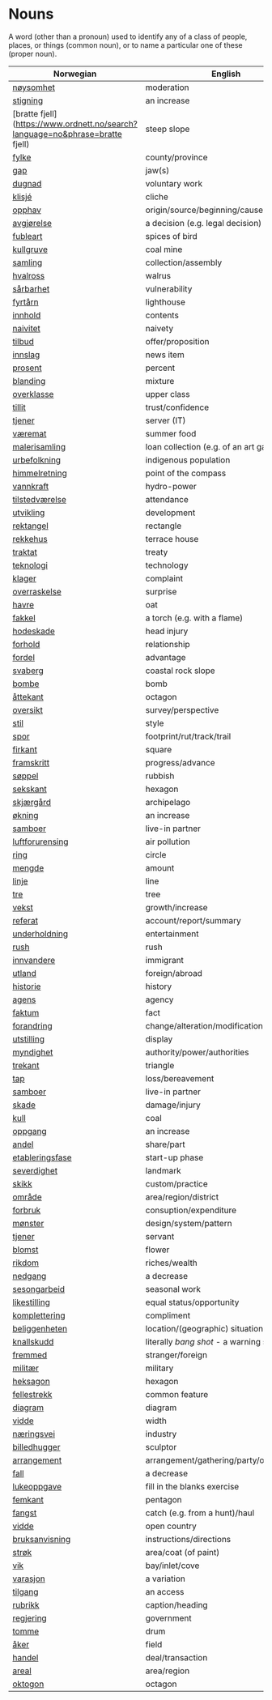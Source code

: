 # Nouns

A word (other than a pronoun) used to identify any of a class of people, places, or things (common noun), or to name a particular one of these (proper noun).

| Norwegian | English | Gender |
| --- | --- | --- |
| [nøysomhet](https://www.ordnett.no/search?language=no&phrase=nøysomhet) | moderation | m |
| [stigning](https://www.ordnett.no/search?language=no&phrase=stigning) | an increase | m |
| [bratte fjell](https://www.ordnett.no/search?language=no&phrase=bratte fjell) | steep slope | m |
| [fylke](https://www.ordnett.no/search?language=no&phrase=fylke) | county/province | i |
| [gap](https://www.ordnett.no/search?language=no&phrase=gap) | jaw(s) | m |
| [dugnad](https://www.ordnett.no/search?language=no&phrase=dugnad) | voluntary work | m |
| [klisjé](https://www.ordnett.no/search?language=no&phrase=klisjé) | cliche | m |
| [opphav](https://www.ordnett.no/search?language=no&phrase=opphav) | origin/source/beginning/cause | i |
| [avgjørelse](https://www.ordnett.no/search?language=no&phrase=avgjørelse) | a decision (e.g. legal decision) | m |
| [fubleart](https://www.ordnett.no/search?language=no&phrase=fubleart) | spices of bird | m/f |
| [kullgruve](https://www.ordnett.no/search?language=no&phrase=kullgruve) | coal mine | m |
| [samling](https://www.ordnett.no/search?language=no&phrase=samling) | collection/assembly | m |
| [hvalross](https://www.ordnett.no/search?language=no&phrase=hvalross) | walrus | m |
| [sårbarhet](https://www.ordnett.no/search?language=no&phrase=sårbarhet) | vulnerability | m |
| [fyrtårn](https://www.ordnett.no/search?language=no&phrase=fyrtårn) | lighthouse | i |
| [innhold](https://www.ordnett.no/search?language=no&phrase=innhold) | contents | i |
| [naivitet](https://www.ordnett.no/search?language=no&phrase=naivitet) | naivety | m |
| [tilbud](https://www.ordnett.no/search?language=no&phrase=tilbud) | offer/proposition | i |
| [innslag](https://www.ordnett.no/search?language=no&phrase=innslag) | news item | i |
| [prosent](https://www.ordnett.no/search?language=no&phrase=prosent) | percent | m |
| [blanding](https://www.ordnett.no/search?language=no&phrase=blanding) | mixture | m |
| [overklasse](https://www.ordnett.no/search?language=no&phrase=overklasse) | upper class | m |
| [tillit](https://www.ordnett.no/search?language=no&phrase=tillit) | trust/confidence | m |
| [tjener](https://www.ordnett.no/search?language=no&phrase=tjener) | server (IT) | m |
| [væremat](https://www.ordnett.no/search?language=no&phrase=væremat) | summer food | m |
| [malerisamling](https://www.ordnett.no/search?language=no&phrase=malerisamling) | loan collection (e.g. of an art gallery) | m |
| [urbefolkning](https://www.ordnett.no/search?language=no&phrase=urbefolkning) | indigenous population | m |
| [himmelretning](https://www.ordnett.no/search?language=no&phrase=himmelretning) | point of the compass | m |
| [vannkraft](https://www.ordnett.no/search?language=no&phrase=vannkraft) | hydro-power | m |
| [tilstedværelse](https://www.ordnett.no/search?language=no&phrase=tilstedværelse) | attendance | i |
| [utvikling](https://www.ordnett.no/search?language=no&phrase=utvikling) | development | m |
| [rektangel](https://www.ordnett.no/search?language=no&phrase=rektangel) | rectangle | i |
| [rekkehus](https://www.ordnett.no/search?language=no&phrase=rekkehus) | terrace house | i |
| [traktat](https://www.ordnett.no/search?language=no&phrase=traktat) | treaty | m |
| [teknologi](https://www.ordnett.no/search?language=no&phrase=teknologi) | technology | m |
| [klager](https://www.ordnett.no/search?language=no&phrase=klager) | complaint | m |
| [overraskelse](https://www.ordnett.no/search?language=no&phrase=overraskelse) | surprise | m |
| [havre](https://www.ordnett.no/search?language=no&phrase=havre) | oat | m |
| [fakkel](https://www.ordnett.no/search?language=no&phrase=fakkel) | a torch (e.g. with a flame) | m |
| [hodeskade](https://www.ordnett.no/search?language=no&phrase=hodeskade) | head injury | m |
| [forhold](https://www.ordnett.no/search?language=no&phrase=forhold) | relationship | i |
| [fordel](https://www.ordnett.no/search?language=no&phrase=fordel) | advantage | m |
| [svaberg](https://www.ordnett.no/search?language=no&phrase=svaberg) | coastal rock slope | i |
| [bombe](https://www.ordnett.no/search?language=no&phrase=bombe) | bomb | m |
| [åttekant](https://www.ordnett.no/search?language=no&phrase=åttekant) | octagon | m |
| [oversikt](https://www.ordnett.no/search?language=no&phrase=oversikt) | survey/perspective | m |
| [stil](https://www.ordnett.no/search?language=no&phrase=stil) | style | m |
| [spor](https://www.ordnett.no/search?language=no&phrase=spor) | footprint/rut/track/trail | i |
| [firkant](https://www.ordnett.no/search?language=no&phrase=firkant) | square | m |
| [framskritt](https://www.ordnett.no/search?language=no&phrase=framskritt) | progress/advance | i |
| [søppel](https://www.ordnett.no/search?language=no&phrase=søppel) | rubbish | i |
| [sekskant](https://www.ordnett.no/search?language=no&phrase=sekskant) | hexagon | m |
| [skjærgård](https://www.ordnett.no/search?language=no&phrase=skjærgård) | archipelago | m |
| [økning](https://www.ordnett.no/search?language=no&phrase=økning) | an increase | m |
| [samboer](https://www.ordnett.no/search?language=no&phrase=samboer) | live-in partner | m |
| [luftforurensing](https://www.ordnett.no/search?language=no&phrase=luftforurensing) | air pollution | m |
| [ring](https://www.ordnett.no/search?language=no&phrase=ring) | circle | m |
| [mengde](https://www.ordnett.no/search?language=no&phrase=mengde) | amount | m |
| [linje](https://www.ordnett.no/search?language=no&phrase=linje) | line | m |
| [tre](https://www.ordnett.no/search?language=no&phrase=tre) | tree | i |
| [vekst](https://www.ordnett.no/search?language=no&phrase=vekst) | growth/increase | m |
| [referat](https://www.ordnett.no/search?language=no&phrase=referat) | account/report/summary | i |
| [underholdning](https://www.ordnett.no/search?language=no&phrase=underholdning) | entertainment | m |
| [rush](https://www.ordnett.no/search?language=no&phrase=rush) | rush | i |
| [innvandere](https://www.ordnett.no/search?language=no&phrase=innvandere) | immigrant | m |
| [utland](https://www.ordnett.no/search?language=no&phrase=utland) | foreign/abroad | m |
| [historie](https://www.ordnett.no/search?language=no&phrase=historie) | history | m/f |
| [agens](https://www.ordnett.no/search?language=no&phrase=agens) | agency | m |
| [faktum](https://www.ordnett.no/search?language=no&phrase=faktum) | fact | i |
| [forandring](https://www.ordnett.no/search?language=no&phrase=forandring) | change/alteration/modification | m |
| [utstilling](https://www.ordnett.no/search?language=no&phrase=utstilling) | display | m |
| [myndighet](https://www.ordnett.no/search?language=no&phrase=myndighet) | authority/power/authorities | m |
| [trekant](https://www.ordnett.no/search?language=no&phrase=trekant) | triangle | m |
| [tap](https://www.ordnett.no/search?language=no&phrase=tap) | loss/bereavement | i |
| [samboer](https://www.ordnett.no/search?language=no&phrase=samboer) | live-in partner | m |
| [skade](https://www.ordnett.no/search?language=no&phrase=skade) | damage/injury | m |
| [kull](https://www.ordnett.no/search?language=no&phrase=kull) | coal | i |
| [oppgang](https://www.ordnett.no/search?language=no&phrase=oppgang) | an increase | m |
| [andel](https://www.ordnett.no/search?language=no&phrase=andel) | share/part | m |
| [etableringsfase](https://www.ordnett.no/search?language=no&phrase=etableringsfase) | start-up phase | m |
| [severdighet](https://www.ordnett.no/search?language=no&phrase=severdighet) | landmark | m |
| [skikk](https://www.ordnett.no/search?language=no&phrase=skikk) | custom/practice | m |
| [område](https://www.ordnett.no/search?language=no&phrase=område) | area/region/district | i |
| [forbruk](https://www.ordnett.no/search?language=no&phrase=forbruk) | consuption/expenditure | i |
| [mønster](https://www.ordnett.no/search?language=no&phrase=mønster) | design/system/pattern | i |
| [tjener](https://www.ordnett.no/search?language=no&phrase=tjener) | servant | m |
| [blomst](https://www.ordnett.no/search?language=no&phrase=blomst) | flower | m |
| [rikdom](https://www.ordnett.no/search?language=no&phrase=rikdom) | riches/wealth | m |
| [nedgang](https://www.ordnett.no/search?language=no&phrase=nedgang) | a decrease | m |
| [sesongarbeid](https://www.ordnett.no/search?language=no&phrase=sesongarbeid) | seasonal work | i |
| [likestilling](https://www.ordnett.no/search?language=no&phrase=likestilling) | equal status/opportunity | m |
| [komplettering](https://www.ordnett.no/search?language=no&phrase=komplettering) | compliment | m |
| [beliggenheten](https://www.ordnett.no/search?language=no&phrase=beliggenheten) | location/(geographic) situation | m/f |
| [knallskudd](https://www.ordnett.no/search?language=no&phrase=knallskudd) | literally _bang shot_ - a warning shot gun | i |
| [fremmed](https://www.ordnett.no/search?language=no&phrase=fremmed) | stranger/foreign | m |
| [militær](https://www.ordnett.no/search?language=no&phrase=militær) | military | m |
| [heksagon](https://www.ordnett.no/search?language=no&phrase=heksagon) | hexagon | m |
| [fellestrekk](https://www.ordnett.no/search?language=no&phrase=fellestrekk) | common feature | i |
| [diagram](https://www.ordnett.no/search?language=no&phrase=diagram) | diagram | i |
| [vidde](https://www.ordnett.no/search?language=no&phrase=vidde) | width | m/f |
| [næringsvei](https://www.ordnett.no/search?language=no&phrase=næringsvei) | industry | m |
| [billedhugger](https://www.ordnett.no/search?language=no&phrase=billedhugger) | sculptor | m |
| [arrangement](https://www.ordnett.no/search?language=no&phrase=arrangement) | arrangement/gathering/party/organisation | i |
| [fall](https://www.ordnett.no/search?language=no&phrase=fall) | a decrease | i |
| [lukeoppgave](https://www.ordnett.no/search?language=no&phrase=lukeoppgave) | fill in the blanks exercise | m |
| [femkant](https://www.ordnett.no/search?language=no&phrase=femkant) | pentagon | m |
| [fangst](https://www.ordnett.no/search?language=no&phrase=fangst) | catch (e.g. from a hunt)/haul | m |
| [vidde](https://www.ordnett.no/search?language=no&phrase=vidde) | open country | m |
| [bruksanvisning](https://www.ordnett.no/search?language=no&phrase=bruksanvisning) | instructions/directions | m |
| [strøk](https://www.ordnett.no/search?language=no&phrase=strøk) | area/coat (of paint) | i |
| [vik](https://www.ordnett.no/search?language=no&phrase=vik) | bay/inlet/cove | m |
| [varasjon](https://www.ordnett.no/search?language=no&phrase=varasjon) | a variation | m |
| [tilgang](https://www.ordnett.no/search?language=no&phrase=tilgang) | an access | i |
| [rubrikk](https://www.ordnett.no/search?language=no&phrase=rubrikk) | caption/heading | m |
| [regjering](https://www.ordnett.no/search?language=no&phrase=regjering) | government | m |
| [tomme](https://www.ordnett.no/search?language=no&phrase=tomme) | drum | m |
| [åker](https://www.ordnett.no/search?language=no&phrase=åker) | field | m |
| [handel](https://www.ordnett.no/search?language=no&phrase=handel) | deal/transaction | m |
| [areal](https://www.ordnett.no/search?language=no&phrase=areal) | area/region | i |
| [oktogon](https://www.ordnett.no/search?language=no&phrase=oktogon) | octagon | m |

